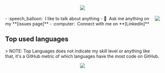 <h1 align="center">
  <a href="https://git.io/typing-svg">
    <img src="https://readme-typing-svg.herokuapp.com?center=true&vCenter=true&lines=Hi%2C+I'm+Eden+%F0%9F%91%8B;I'm+a+Full-stack+developer;I'm+a+code+lover">
  </a>
</h1>
<a href="https://github.com/baohoang2812">
  <img src="https://github-readme-stats.vercel.app/api?username=baohoang2812&hide=stars&show_icons=true&count_private=true&include_all_commits=true" align="right" />
</a>
- :speech_balloon: &nbsp;I like to talk about anything
- 💬 &nbsp;Ask me anything on my **[issues page]**
- :computer: &nbsp;Connect with me on **[LinkedIn]**
<br/>
<!-- Top Langs-->
<h2 align="left">Top used languages</h2>
> NOTE: Top Languages does not indicate my skill level or anything like that, it's a GitHub metric of which languages have the most code on GitHub.
<p align="center">
  <a href="https://github.com/baohoang2812">
    <img src="https://github-readme-stats.vercel.app/api/top-langs/?username=baohoang2812&layout=compact&langs_count=10"/></a> 
</p>

<!-- links -->
[issues page]: https://github.com/baohoang2812/baohoang2812/issues "EdenHoang/issues"
[linkedin]: https://www.linkedin.com/in/edenhoang/ "Eden Hoang LinkedIn"

 
